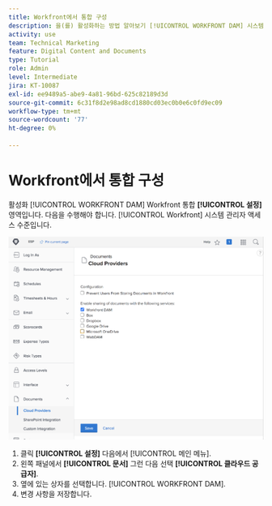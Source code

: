 ```yaml
---
title: Workfront에서 통합 구성
description: 을(를) 활성화하는 방법 알아보기 [!UICONTROL WORKFRONT DAM] 시스템 관리자 액세스 수준에서 통합됩니다.
activity: use
team: Technical Marketing
feature: Digital Content and Documents
type: Tutorial
role: Admin
level: Intermediate
jira: KT-10087
exl-id: ee9489a5-abe9-4a81-96bd-625c82189d3d
source-git-commit: 6c31f8d2e98ad8cd1880cd03ec0b0e6c0fd9ec09
workflow-type: tm+mt
source-wordcount: '77'
ht-degree: 0%

---
```


# Workfront에서 통합 구성

활성화 [!UICONTROL WORKFRONT DAM] Workfront 통합 **[!UICONTROL 설정]** 영역입니다. 다음을 수행해야 합니다. [!UICONTROL Workfront] 시스템 관리자 액세스 수준입니다.

![의 스크린샷 [!UICONTROL 클라우드 공급자] 구성 페이지](assets/01-configure-the-integration-in-workfront.png)

1. 클릭 **[!UICONTROL 설정]** 다음에서 [!UICONTROL 메인 메뉴].
1. 왼쪽 패널에서 **[!UICONTROL 문서]** 그런 다음 선택 **[!UICONTROL 클라우드 공급자]**.
1. 옆에 있는 상자를 선택합니다. [!UICONTROL WORKFRONT DAM].
1. 변경 사항을 저장합니다.

<!--
Learn more graphic and documentation article link, below
* Enabling Workfront DAM
 -->
